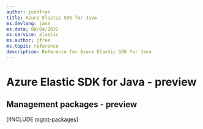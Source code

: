 ```yaml
---
author: joshfree
title: Azure Elastic SDK for Java
ms.devlang: java
ms.data: 08/04/2022
ms.service: elastic
ms.author: jfree
ms.topic: reference
description: Reference for Azure Elastic SDK for Java
---
```

# Azure Elastic SDK for Java - preview

## Management packages - preview
[!INCLUDE [mgmt-packages](elastic-mgmt-index.md)]